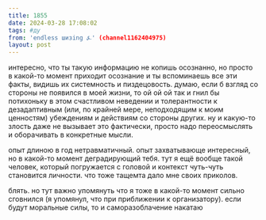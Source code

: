 ```yaml
---
title: 1855
date: 2024-03-28 17:08:02
tags: #ду
from: 'endless шизing ⍼' (channel1162404975)
layout: post
---
```


интересно, что ты такую информацию не копишь осознанно, но просто в какой-то момент приходит осознание и ты вспоминаешь все эти факты, видишь их системность и пиздецовость. думаю, если б взгляд со стороны не появился в моей жизни, то ой ой ой так и гнил бы потихоньку в этом счастливом неведении и толерантности к дезадаптивным (или, по крайней мере, неподходящим к моим ценностям) убеждениям и действиям со стороны других.
ну и какую-то злость даже не вызывает это фактически, просто надо переосмыслять и оборачивать в конкретные мысли.

опыт длиною в год нетравматичный. опыт захватывающе интересный, но в какой-то момент деградирующий тебя.
тут я ещё вообще такой человек, который погружается с головой и контекст чуть-чуть становится личности. что тоже тащемта дало мне своих приколов.


блять. но тут важно упомянуть что я тоже в какой-то момент сильно сговнился (я упомянул, что при приближении к организатору). если будут моральные силы, то и саморазоблачение накатаю


